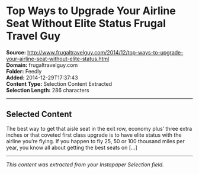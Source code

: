 # Top Ways to Upgrade Your Airline Seat Without Elite Status Frugal Travel Guy

**Source:** http://www.frugaltravelguy.com/2014/12/top-ways-to-upgrade-your-airline-seat-without-elite-status.html  
**Domain:** frugaltravelguy.com  
**Folder:** Feedly  
**Added:** 2014-12-29T17:37:43  
**Content Type:** Selection Content Extracted  
**Selection Length:** 286 characters  


---

## Selected Content

The best way to get that aisle seat in the exit row, economy plus’ three extra inches or that coveted first class upgrade is to have elite status with the airline you’re flying. If you happen to fly 25, 50 or 100 thousand miles per year, you know all about getting the best seats on […]

---

*This content was extracted from your Instapaper Selection field.*